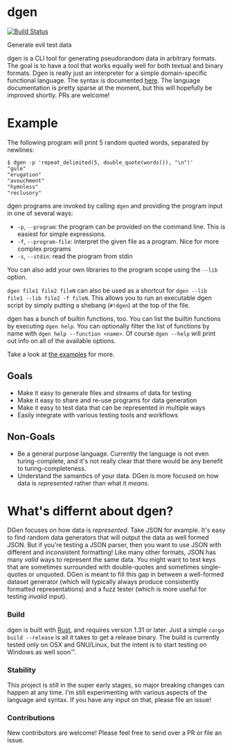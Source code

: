 # dgen

[![Build Status](https://travis-ci.com/psFried/dgen.svg?branch=master)](https://travis-ci.com/psFried/dgen)

Generate evil test data

dgen is a CLI tool for generating pseudorandom data in arbitrary formats. The goal is to have a tool that works equally well for both textual and binary formats. Dgen is really just an interpreter for a simple domain-specific functional language. The syntax is documented [here](SYNTAX.md).
The language documentation is pretty sparse at the moment, but this will hopefully be improved shortly. PRs are welcome!

# Example

The following program will print 5 random quoted words, separated by newlines:

```
$ dgen -p 'repeat_delimited(5, double_quote(words()), "\n")'
"gule"
"erugation"
"avouchment"
"hymnless"
"reclusory"
```

dgen programs are invoked by calling `dgen` and providing the program input in one of several ways:

- `-p`, `--program`: the program can be provided on the command line. This is easiest for simple expressions.
- `-f`, `--program-file`: interpret the given file as a program. Nice for more complex programs
- `-s`, `--stdin`: read the program from stdin

You can also add your own libraries to the program scope using the `--lib` option.

`dgen file1 file2 fileN` can also be used as a shortcut for `dgen --lib file1 --lib file2 -f fileN`. This allows you to run an executable dgen script by simply putting a shebang (`#!dgen`) at the top of the file.

dgen has a bunch of builtin functions, too. You can list the builtin functions by executing `dgen help`. You can optionally filter the list of functions by name with `dgen help --function <name>`. Of course `dgen --help` will print out info on all of the available options.

Take a look at [the examples](dgen_examples/) for more.

## Goals

- Make it easy to generate files and streams of data for testing
- Make it easy to share and re-use programs for data generation
- Make it easy to test data that can be represented in multiple ways
- Easily integrate with various testing tools and workflows

## Non-Goals

- Be a general purpose language. Currently the language is not even turing-complete, and it's not really clear that there would be any benefit to turing-completeness.
- Understand the samantics of your data. DGen is more focused on how data is _represented_ rather than what it _means_.

# What's differnt about dgen?

DGen focuses on how data is _represented_. Take JSON for example. It's easy to find random data generators that will output the data as well formed JSON. But if you're testing a JSON parser, then you want to use JSON with different and inconsistent formatting! Like many other formats, JSON has many _valid_ ways to represent the same data. You might want to test keys that are sometimes surrounded with double-quotes and sometimes single-quotes or unquoted. DGen is meant to fill this gap in between a well-formed dataset generator (which will typically always produce consistently formatted representations) and a fuzz tester (which is more useful for testing _invalid_ input).

### Build

dgen is built with [Rust](https://www.rust-lang.org/), and requires version 1.31 or later. Just a simple `cargo build --release` is all it takes to get a release binary. The build is currently tested only on OSX and GNU/Linux, but the intent is to start testing on Windows as well soon™️.

### Stability

This project is still in the super early stages, so major breaking changes can happen at any time. I'm still experimenting with various aspects of the language and syntax. If you have any input on that, please file an issue!

### Contributions

New contributors are welcome! Please feel free to send over a PR or file an issue.
